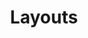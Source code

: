 ---
title: "Layouts"
introduction: "Combining components to build page layouts"
permalink: "about/design/layouts/"
layout: "design/layouts/page.html"
eleventyNavigation:
  key: Layouts
  parent: Design
---
